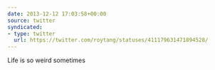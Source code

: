 ```yaml
---
date: 2013-12-12 17:03:58+00:00
source: twitter
syndicated:
- type: twitter
  url: https://twitter.com/roytang/statuses/411179631471894528/
---
```


Life is so weird sometimes